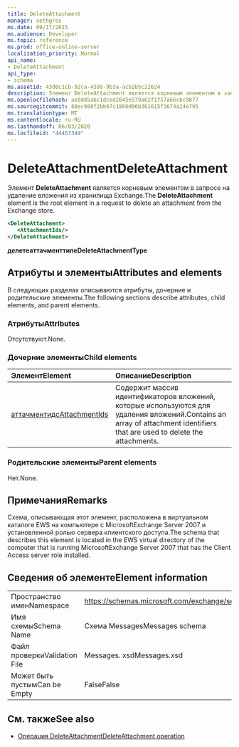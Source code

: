 ```yaml
---
title: DeleteAttachment
manager: sethgros
ms.date: 09/17/2015
ms.audience: Developer
ms.topic: reference
ms.prod: office-online-server
localization_priority: Normal
api_name:
- DeleteAttachment
api_type:
- schema
ms.assetid: 43d0c1cb-92ca-4399-9b3a-acb2b5c22624
description: Элемент DeleteAttachment является корневым элементом в запросе на удаление вложения из хранилища Exchange.
ms.openlocfilehash: ae8dd5abc1dced2645e579a62f1f57a66cbc9877
ms.sourcegitcommit: 88ec988f2bb67c1866d06b361615f3674a24e795
ms.translationtype: MT
ms.contentlocale: ru-RU
ms.lasthandoff: 06/03/2020
ms.locfileid: "44457349"
---
```

# <a name="deleteattachment"></a><span data-ttu-id="d5fe7-103">DeleteAttachment</span><span class="sxs-lookup"><span data-stu-id="d5fe7-103">DeleteAttachment</span></span>

<span data-ttu-id="d5fe7-104">Элемент **DeleteAttachment** является корневым элементом в запросе на удаление вложения из хранилища Exchange.</span><span class="sxs-lookup"><span data-stu-id="d5fe7-104">The **DeleteAttachment** element is the root element in a request to delete an attachment from the Exchange store.</span></span> 
  
```xml
<DeleteAttachment>
   <AttachmentIds/>
</DeleteAttachment>
```

<span data-ttu-id="d5fe7-105">**делетеаттачменттипе**</span><span class="sxs-lookup"><span data-stu-id="d5fe7-105">**DeleteAttachmentType**</span></span>

## <a name="attributes-and-elements"></a><span data-ttu-id="d5fe7-106">Атрибуты и элементы</span><span class="sxs-lookup"><span data-stu-id="d5fe7-106">Attributes and elements</span></span>

<span data-ttu-id="d5fe7-107">В следующих разделах описываются атрибуты, дочерние и родительские элементы.</span><span class="sxs-lookup"><span data-stu-id="d5fe7-107">The following sections describe attributes, child elements, and parent elements.</span></span>
  
### <a name="attributes"></a><span data-ttu-id="d5fe7-108">Атрибуты</span><span class="sxs-lookup"><span data-stu-id="d5fe7-108">Attributes</span></span>

<span data-ttu-id="d5fe7-109">Отсутствуют.</span><span class="sxs-lookup"><span data-stu-id="d5fe7-109">None.</span></span>
  
### <a name="child-elements"></a><span data-ttu-id="d5fe7-110">Дочерние элементы</span><span class="sxs-lookup"><span data-stu-id="d5fe7-110">Child elements</span></span>

|<span data-ttu-id="d5fe7-111">**Элемент**</span><span class="sxs-lookup"><span data-stu-id="d5fe7-111">**Element**</span></span>|<span data-ttu-id="d5fe7-112">**Описание**</span><span class="sxs-lookup"><span data-stu-id="d5fe7-112">**Description**</span></span>|
|:-----|:-----|
|[<span data-ttu-id="d5fe7-113">аттачментидс</span><span class="sxs-lookup"><span data-stu-id="d5fe7-113">AttachmentIds</span></span>](attachmentids.md) <br/> |<span data-ttu-id="d5fe7-114">Содержит массив идентификаторов вложений, которые используются для удаления вложений.</span><span class="sxs-lookup"><span data-stu-id="d5fe7-114">Contains an array of attachment identifiers that are used to delete the attachments.</span></span>  <br/> |
   
### <a name="parent-elements"></a><span data-ttu-id="d5fe7-115">Родительские элементы</span><span class="sxs-lookup"><span data-stu-id="d5fe7-115">Parent elements</span></span>

<span data-ttu-id="d5fe7-116">Нет.</span><span class="sxs-lookup"><span data-stu-id="d5fe7-116">None.</span></span>
  
## <a name="remarks"></a><span data-ttu-id="d5fe7-117">Примечания</span><span class="sxs-lookup"><span data-stu-id="d5fe7-117">Remarks</span></span>

<span data-ttu-id="d5fe7-118">Схема, описывающая этот элемент, расположена в виртуальном каталоге EWS на компьютере с MicrosoftExchange Server 2007 и установленной ролью сервера клиентского доступа.</span><span class="sxs-lookup"><span data-stu-id="d5fe7-118">The schema that describes this element is located in the EWS virtual directory of the computer that is running MicrosoftExchange Server 2007 that has the Client Access server role installed.</span></span>
  
## <a name="element-information"></a><span data-ttu-id="d5fe7-119">Сведения об элементе</span><span class="sxs-lookup"><span data-stu-id="d5fe7-119">Element information</span></span>

|||
|:-----|:-----|
|<span data-ttu-id="d5fe7-120">Пространство имен</span><span class="sxs-lookup"><span data-stu-id="d5fe7-120">Namespace</span></span>  <br/> |https://schemas.microsoft.com/exchange/services/2006/messages  <br/> |
|<span data-ttu-id="d5fe7-121">Имя схемы</span><span class="sxs-lookup"><span data-stu-id="d5fe7-121">Schema Name</span></span>  <br/> |<span data-ttu-id="d5fe7-122">Схема Messages</span><span class="sxs-lookup"><span data-stu-id="d5fe7-122">Messages schema</span></span>  <br/> |
|<span data-ttu-id="d5fe7-123">Файл проверки</span><span class="sxs-lookup"><span data-stu-id="d5fe7-123">Validation File</span></span>  <br/> |<span data-ttu-id="d5fe7-124">Messages. xsd</span><span class="sxs-lookup"><span data-stu-id="d5fe7-124">Messages.xsd</span></span>  <br/> |
|<span data-ttu-id="d5fe7-125">Может быть пустым</span><span class="sxs-lookup"><span data-stu-id="d5fe7-125">Can be Empty</span></span>  <br/> |<span data-ttu-id="d5fe7-126">False</span><span class="sxs-lookup"><span data-stu-id="d5fe7-126">False</span></span>  <br/> |
   
## <a name="see-also"></a><span data-ttu-id="d5fe7-127">См. также</span><span class="sxs-lookup"><span data-stu-id="d5fe7-127">See also</span></span>

- [<span data-ttu-id="d5fe7-128">Операция DeleteAttachment</span><span class="sxs-lookup"><span data-stu-id="d5fe7-128">DeleteAttachment operation</span></span>](deleteattachment-operation.md)

